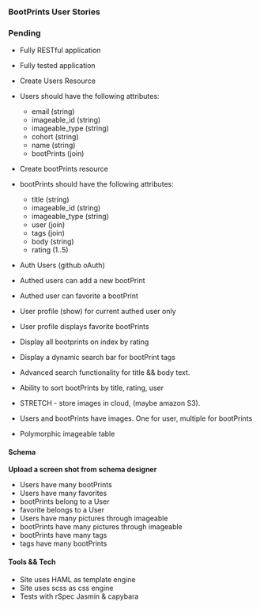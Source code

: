 ### BootPrints User Stories

### Pending
- Fully RESTful application
- Fully tested application
- Create Users Resource
- Users should have the following attributes:
  - email (string)
  - imageable_id (string)
  - imageable_type (string)
  - cohort (string)
  - name (string)
  - bootPrints (join)
- Create bootPrints resource
- bootPrints should have the following attributes:
  - title (string)
  - imageable_id (string)
  - imageable_type (string)
  - user (join)
  - tags (join)
  - body (string)
  - rating (1..5)

- Auth Users (github oAuth)
- Authed users can add a new bootPrint
- Authed user can favorite a bootPrint
- User profile (show) for current authed user only
- User profile displays favorite bootPrints
- Display all bootprints on index by rating
- Display a dynamic search bar for bootPrint tags
- Advanced search functionality for title && body text.
- Ability to sort bootPrints by title, rating, user
- STRETCH - store images in cloud, (maybe amazon S3).
- Users and bootPrints have images. One for user, multiple for bootPrints
- Polymorphic imageable table

#### Schema
**Upload a screen shot from schema designer**
- Users have many bootPrints
- Users have many favorites
- bootPrints belong to a User
- favorite belongs to a User
- Users have many pictures through imageable
- bootPrints have many pictures through imageable
- bootPrints have many tags
- tags have many bootPrints

#### Tools && Tech
- Site uses HAML as template engine
- Site uses scss as css engine
- Tests with rSpec Jasmin & capybara
